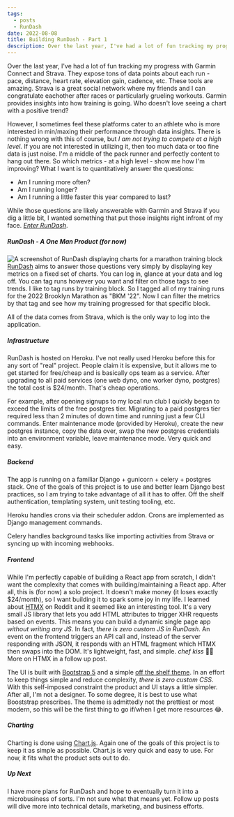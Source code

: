 ```yaml
---
tags:
  - posts
  - RunDash
date: 2022-08-08
title: Building RunDash - Part 1
description: Over the last year, I've had a lot of fun tracking my progress with Garmin Connect and Strava. They expose tons of data points about each run - pace, distance, heart rate, elevation gain, cadence, etc. These tools are amazing. Strava is a great social network where my friends and I can congratulate eachother after races or particularly grueling workouts. Garmin provides insights into how training is going. Who doesn't love seeing a chart with a positive trend?
---
```

Over the last year, I've had a lot of fun tracking my progress with Garmin Connect and Strava. They expose tons of data points about each run - pace, distance, heart rate, elevation gain, cadence, etc. These tools are amazing. Strava is a great social network where my friends and I can congratulate eachother after races or particularly grueling workouts. Garmin provides insights into how training is going. Who doesn't love seeing a chart with a positive trend?<!-- excerpt -->

However, I sometimes feel these platforms cater to an athlete who is more interested in min/maxing their performance through data insights. There is nothing wrong with this of course, but *I am not trying to compete at a high level.* If you are not interested in utilizing it, then too much data or too fine data is just noise. I'm a middle of the pack runner and perfectly content to hang out there. So which metrics - at a high level - show me how I'm improving? What I want is to quantitatively answer the questions:

* Am I running more often?
* Am I running longer?
* Am I running a little faster this year compared to last?

While those questions are likely answerable with Garmin and Strava if you dig a little bit, I wanted something that put those insights right infront of my face. <a href="https://rundashapp.com/">*Enter RunDash*</a>.

##### RunDash - A One Man Product (for now)
<img class="post-image" src="{{ '/img/posts/rundash/bkm-22-dashboard.png' | url }}" alt="A screenshot of RunDash displaying charts for a marathon training block" />
<a href="https://rundashapp.com/">RunDash</a> aims to answer those questions very simply by displaying key metrics on a fixed set of charts. You can log in, glance at your data and log off. You can tag runs however you want and filter on those tags to see trends. I like to tag runs by training block. So I tagged all of my training runs for the 2022 Brooklyn Marathon as "BKM '22". Now I can filter the metrics by that tag and see how my training progressed for that specific block.

All of the data comes from Strava, which is the only way to log into the application.

##### Infrastructure
RunDash is hosted on Heroku. I've not really used Heroku before this for any sort of "real" project. People claim it is expensive, but it allows me to get started for free/cheap and is basically ops team as a service. After upgrading to all paid services (one web dyno, one worker dyno, postgres) the total cost is $24/month. That's cheap operations.

For example, after opening signups to my local run club I quickly began to exceed the limits of the free postgres tier. Migrating to a paid postgres tier required less than 2 minutes of down time and running just a few CLI commands. Enter maintenance mode (provided by Heroku), create the new postgres instance, copy the data over, swap the new postgres credentials into an environment variable, leave maintenance mode. Very quick and easy.

##### Backend
The app is running on a familiar Django + gunicorn + celery + postgres stack. One of the goals of this project is to use and better learn Django best practices, so I am trying to take advantage of all it has to offer. Off the shelf authentication, templating system, unit testing tooling, etc.

Heroku handles crons via their scheduler addon. Crons are implemented as Django management commands.

Celery handles background tasks like importing activities from Strava or syncing up with incoming webhooks.

##### Frontend
While I'm perfectly capable of building a React app from scratch, I didn't want the complexity that comes with building/maintaining a React app. After all, this is (for now) a solo project. It doesn't make money (it loses exactly $24/month), so I want building it to spark some joy in my life. I learned about <a href="https://htmx.org/">HTMX</a> on Reddit and it seemed like an interesting tool. It's a very small JS library that lets you add HTML attributes to trigger XHR requests based on events. This means you can build a dynamic single page app *without writing any JS*. In fact, *there is zero custom JS in RunDash*. An event on the frontend triggers an API call and, instead of the server responding with JSON, it responds with an HTML fragment which HTMX then swaps into the DOM. It's lightweight, fast, and simple. *chef kiss* 👨‍🍳 More on HTMX in a follow up post.

The UI is built with <a href="https://getbootstrap.com/">Bootstrap 5</a> and a simple <a href="https://bootswatch.com/yeti/">off the shelf theme</a>. In an effort to keep things simple and reduce complexity, *there is zero custom CSS*. With this self-imposed constraint the product and UI stays a little simpler. After all, I'm not a designer. To some degree, it is best to use what Booststrap prescribes. The theme is admittedly not the prettiest or most modern, so this will be the first thing to go if/when I get more resources 😂.

##### Charting
Charting is done using <a href="https://www.chartjs.org/">Chart.js</a>. Again one of the goals of this project is to keep it as simple as possible. Chart.js is very quick and easy to use. For now, it fits what the product sets out to do.

##### Up Next
I have more plans for RunDash and hope to eventually turn it into a microbusiness of sorts. I'm not sure what that means yet. Follow up posts will dive more into technical details, marketing, and business efforts.
